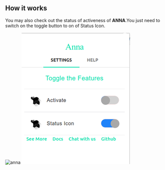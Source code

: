 ## How it works

You may also check out the status of activeness of **ANNA**.You just need to switch on the toggle button to on of Status Icon.

   ![anna](https://user-images.githubusercontent.com/13471358/34448588-d8d5c7d8-ecbc-11e7-82ea-2a120b7f5af6.PNG)
   ![status](https://github.com/srvkmr130/hello_world/blob/master/STATUS-ICON.png)
